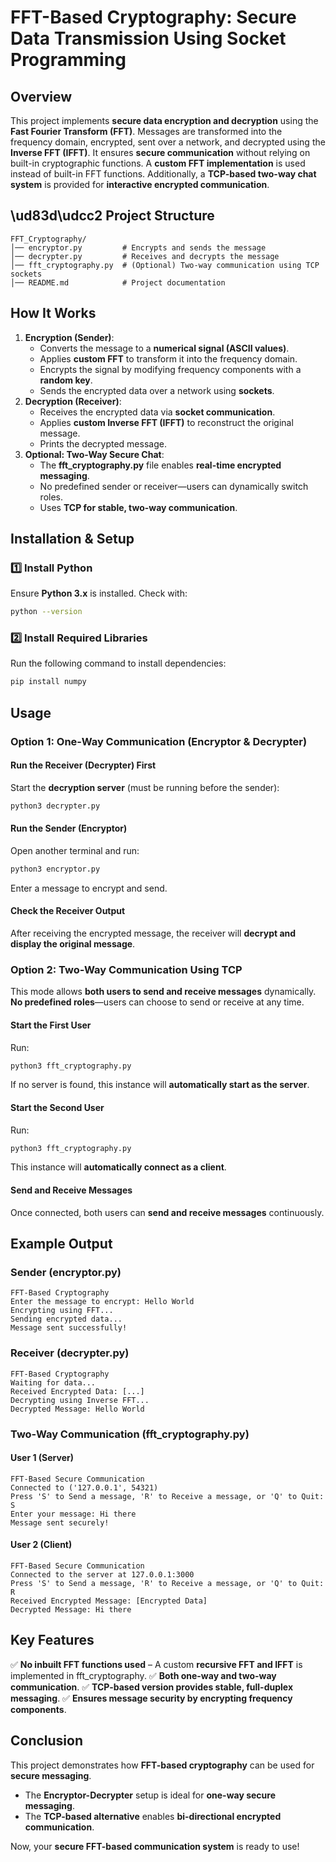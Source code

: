 # **FFT-Based Cryptography: Secure Data Transmission Using Socket Programming**

## Overview
This project implements **secure data encryption and decryption** using the **Fast Fourier Transform (FFT)**. Messages are transformed into the frequency domain, encrypted, sent over a network, and decrypted using the **Inverse FFT (IFFT)**. It ensures **secure communication** without relying on built-in cryptographic functions. A **custom FFT implementation** is used instead of built-in FFT functions. Additionally, a **TCP-based two-way chat system** is provided for **interactive encrypted communication**.

## **\ud83d\udcc2 Project Structure**
```
FFT_Cryptography/
│── encryptor.py         # Encrypts and sends the message
│── decrypter.py         # Receives and decrypts the message
│── fft_cryptography.py  # (Optional) Two-way communication using TCP sockets
│── README.md            # Project documentation
```

## **How It Works**
1. **Encryption (Sender)**:
   - Converts the message to a **numerical signal (ASCII values)**.
   - Applies **custom FFT** to transform it into the frequency domain.
   - Encrypts the signal by modifying frequency components with a **random key**.
   - Sends the encrypted data over a network using **sockets**.
2. **Decryption (Receiver)**:
   - Receives the encrypted data via **socket communication**.
   - Applies **custom Inverse FFT (IFFT)** to reconstruct the original message.
   - Prints the decrypted message.
3. **Optional: Two-Way Secure Chat**:
   - The **fft_cryptography.py** file enables **real-time encrypted messaging**.
   - No predefined sender or receiver—users can dynamically switch roles.
   - Uses **TCP for stable, two-way communication**.

## **Installation & Setup**
### **1️⃣ Install Python**
Ensure **Python 3.x** is installed. Check with:
```bash
python --version
```
### **2️⃣ Install Required Libraries**
Run the following command to install dependencies:
```bash
pip install numpy
```
## **Usage**
### **Option 1: One-Way Communication (Encryptor & Decrypter)**
#### **Run the Receiver (Decrypter) First**
Start the **decryption server** (must be running before the sender):
```bash
python3 decrypter.py
```
#### **Run the Sender (Encryptor)**
Open another terminal and run:
```bash
python3 encryptor.py
```
Enter a message to encrypt and send.
#### **Check the Receiver Output**
After receiving the encrypted message, the receiver will **decrypt and display the original message**.

### **Option 2: Two-Way Communication Using TCP**
This mode allows **both users to send and receive messages** dynamically. **No predefined roles**—users can choose to send or receive at any time.
#### **Start the First User**
Run:
```bash
python3 fft_cryptography.py
```
If no server is found, this instance will **automatically start as the server**.
#### **Start the Second User**
Run:
```bash
python3 fft_cryptography.py
```
This instance will **automatically connect as a client**.
#### **Send and Receive Messages**
Once connected, both users can **send and receive messages** continuously.

## **Example Output**
### **Sender (encryptor.py)**
```
FFT-Based Cryptography
Enter the message to encrypt: Hello World
Encrypting using FFT...
Sending encrypted data...
Message sent successfully!
```
### **Receiver (decrypter.py)**
```
FFT-Based Cryptography
Waiting for data...
Received Encrypted Data: [...]
Decrypting using Inverse FFT...
Decrypted Message: Hello World
```
### **Two-Way Communication (fft_cryptography.py)**
#### **User 1 (Server)**
```
FFT-Based Secure Communication
Connected to ('127.0.0.1', 54321)
Press 'S' to Send a message, 'R' to Receive a message, or 'Q' to Quit: S
Enter your message: Hi there
Message sent securely!
```
#### **User 2 (Client)**
```
FFT-Based Secure Communication
Connected to the server at 127.0.0.1:3000
Press 'S' to Send a message, 'R' to Receive a message, or 'Q' to Quit: R
Received Encrypted Message: [Encrypted Data]
Decrypted Message: Hi there
```

## **Key Features**
✅ **No inbuilt FFT functions used** – A custom **recursive FFT and IFFT** is implemented in fft_cryptography.
✅ **Both one-way and two-way communication**.
✅ **TCP-based version provides stable, full-duplex messaging**.
✅ **Ensures message security by encrypting frequency components**.

## **Conclusion**
This project demonstrates how **FFT-based cryptography** can be used for **secure messaging**.
- The **Encryptor-Decrypter** setup is ideal for **one-way secure messaging**.
- The **TCP-based alternative** enables **bi-directional encrypted communication**.

Now, your **secure FFT-based communication system** is ready to use!

